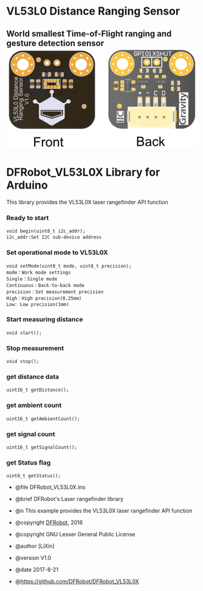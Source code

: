 # VL53L0 Distance Ranging Sensor
World smallest Time-of-Flight ranging and gesture detection sensor
![SVG1](https://raw.githubusercontent.com/DFRobot/binaryfiles/master/SEN0245/SEN0245svg1.png)
---------------------------------------------------------

# DFRobot_VL53L0X Library for Arduino

This library provides the VL53L0X laser rangefinder API function

### Ready to start 
 
	void begin(uint8_t i2c_addr);
	i2c_addr:Set I2C sub-device address

### Set operational mode to VL53L0X
   
	void setMode(uint8_t mode, uint8_t precision);
	mode：Work mode settings
	Single：Single mode  
	Continuous：Back-to-back mode
	precision：Set measurement precision
	High：High precision(0.25mm)
	Low: Low precision(1mm)
	
### Start measuring distance
   
	void start();

### Stop measurement
	
	void stop();
	
### get distance data
	
	uint16_t getDistance();
		
### get ambient count
		
	uint16_t getAmbientCount();
		
### get signal count

	uint16_t getSignalCount();
		
### get Status flag
		
	uint8_t getStatus();
	

 * @file DFRobot_VL53L0X.ino
 * @brief DFRobot's Laser rangefinder library
 * @n This example provides the VL53L0X laser rangefinder API function

 * @copyright	[DFRobot](http://www.dfrobot.com), 2016
 * @copyright	GNU Lesser General Public License
 
 * @author [LiXin]
 * @version  V1.0
 * @date  2017-8-21
 * @https://github.com/DFRobot/DFRobot_VL53L0X
